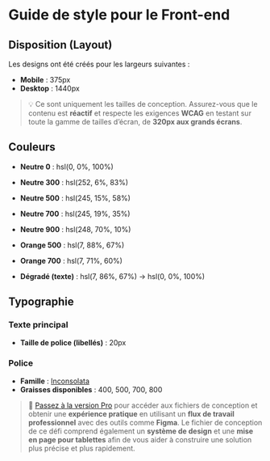 # Guide de style pour le Front-end  

## Disposition (Layout)  

Les designs ont été créés pour les largeurs suivantes :  

- **Mobile** : 375px  
- **Desktop** : 1440px  

> 💡 Ce sont uniquement les tailles de conception. Assurez-vous que le contenu est **réactif** et respecte les exigences **WCAG** en testant sur toute la gamme de tailles d’écran, de **320px aux grands écrans**.  

## Couleurs  

- **Neutre 0** : hsl(0, 0%, 100%)  
- **Neutre 300** : hsl(252, 6%, 83%)  
- **Neutre 500** : hsl(245, 15%, 58%)  
- **Neutre 700** : hsl(245, 19%, 35%)  
- **Neutre 900** : hsl(248, 70%, 10%)  

- **Orange 500** : hsl(7, 88%, 67%)  
- **Orange 700** : hsl(7, 71%, 60%)  

- **Dégradé (texte)** : hsl(7, 86%, 67%) → hsl(0, 0%, 100%)  

## Typographie  

### Texte principal  

- **Taille de police (libellés)** : 20px  

### Police  

- **Famille** : [Inconsolata](https://fonts.google.com/specimen/Inconsolata)  
- **Graisses disponibles** : 400, 500, 700, 800  

> 💎 [Passez à la version Pro](https://www.frontendmentor.io/pro?ref=style-guide) pour accéder aux fichiers de conception et obtenir une **expérience pratique** en utilisant un **flux de travail professionnel** avec des outils comme **Figma**. Le fichier de conception de ce défi comprend également un **système de design** et une **mise en page pour tablettes** afin de vous aider à construire une solution plus précise et plus rapidement.